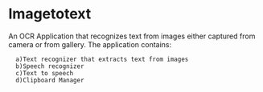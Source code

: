   # Imagetotext
  An OCR Application that recognizes text from images either captured from camera or from gallery.
  The application contains:
  
      a)Text recognizer that extracts text from images
      b)Speech recognizer
      c)Text to speech
      d)Clipboard Manager
